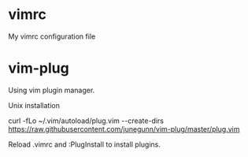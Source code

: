 # vimrc
My vimrc configuration file

# vim-plug

Using vim plugin manager.

Unix installation

curl -fLo ~/.vim/autoload/plug.vim --create-dirs \
    https://raw.githubusercontent.com/junegunn/vim-plug/master/plug.vim

Reload .vimrc and :PlugInstall to install plugins.